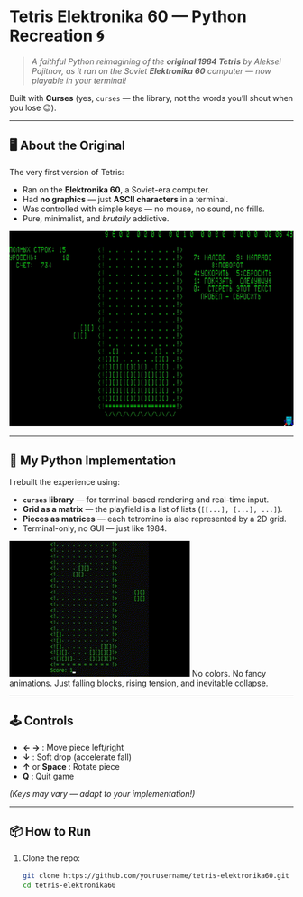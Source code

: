 # Tetris Elektronika 60 — Python Recreation 🌀

> *A faithful Python reimagining of the **original 1984 Tetris** by Aleksei Pajitnov, as it ran on the Soviet **Elektronika 60** computer — now playable in your terminal!*

Built with **Curses** (yes, `curses` — the library, not the words you’ll shout when you lose 😉).

---

## 🖥️ About the Original
The very first version of Tetris:
- Ran on the **Elektronika 60**, a Soviet-era computer.
- Had **no graphics** — just **ASCII characters** in a terminal.
- Was controlled with simple keys — no mouse, no sound, no frills.
- Pure, minimalist, and *brutally* addictive.

![Banner Image](images/OriginalTetris.gif)


---

## 🐍 My Python Implementation

I rebuilt the experience using:
- **`curses` library** — for terminal-based rendering and real-time input.
- **Grid as a matrix** — the playfield is a list of lists (`[[...], [...], ...]`).
- **Pieces as matrices** — each tetromino is also represented by a 2D grid.
- Terminal-only, no GUI — just like 1984.

![Banner Image](images/MyTetris.gif)
No colors. No fancy animations. Just falling blocks, rising tension, and inevitable collapse.

---

## 🕹️ Controls
- **← →** : Move piece left/right
- **↓** : Soft drop (accelerate fall)
- **↑** or **Space** : Rotate piece
- **Q** : Quit game

*(Keys may vary — adapt to your implementation!)*

---

## 📦 How to Run
1. Clone the repo:
   ```bash
   git clone https://github.com/yourusername/tetris-elektronika60.git
   cd tetris-elektronika60
